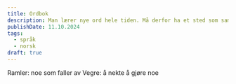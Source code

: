 ```yaml
---
title: Ordbok
description: Man lærer nye ord hele tiden. Må derfor ha et sted som samler alle ordene.
publishDate: 11.10.2024
tags:
  - språk
  - norsk
draft: true
---
```


Ramler: noe som faller av
Vegre: å nekte å gjøre noe
